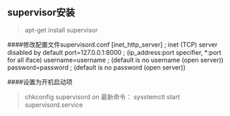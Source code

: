 ## supervisor安装

> apt-get install supervisor

####修改配置文件supervisord.conf
    [inet_http_server]         ; inet (TCP) server disabled by default
    port=127.0.0.1:8000        ; (ip_address:port specifier, *:port for all iface)
    username=username              ; (default is no username (open server))
    password=password               ; (default is no password (open server))

####设置为开机启动项
> chkconfig supervisord on
最新命令：
> sysstemctl start  supervisord.service 